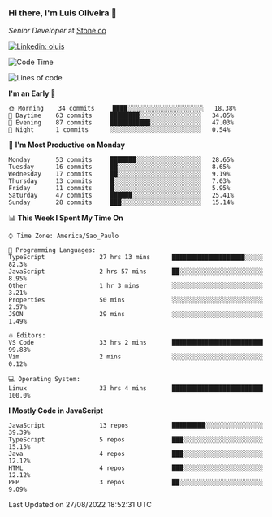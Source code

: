 ### Hi there, I'm Luis Oliveira 👋
*Senior Developer* at [Stone co](https://www.stone.com.br)  

[![Linkedin: oluis](https://img.shields.io/badge/-ooluis-blue?style=flat-square&logo=Linkedin&logoColor=white&link=https://www.linkedin.com/in/ooluis)](https://www.linkedin.com/in/ooluis/)

<!--START_SECTION:waka-->
![Code Time](http://img.shields.io/badge/Code%20Time-2%2C315%20hrs%2014%20mins-blue)

![Lines of code](https://img.shields.io/badge/From%20Hello%20World%20I%27ve%20Written-239%20Thousand%20lines%20of%20code-blue)

**I'm an Early 🐤** 

```text
🌞 Morning    34 commits     ████░░░░░░░░░░░░░░░░░░░░░   18.38% 
🌆 Daytime    63 commits     ████████░░░░░░░░░░░░░░░░░   34.05% 
🌃 Evening    87 commits     ███████████░░░░░░░░░░░░░░   47.03% 
🌙 Night      1 commits      ░░░░░░░░░░░░░░░░░░░░░░░░░   0.54%

```
📅 **I'm Most Productive on Monday** 

```text
Monday       53 commits     ███████░░░░░░░░░░░░░░░░░░   28.65% 
Tuesday      16 commits     ██░░░░░░░░░░░░░░░░░░░░░░░   8.65% 
Wednesday    17 commits     ██░░░░░░░░░░░░░░░░░░░░░░░   9.19% 
Thursday     13 commits     █░░░░░░░░░░░░░░░░░░░░░░░░   7.03% 
Friday       11 commits     █░░░░░░░░░░░░░░░░░░░░░░░░   5.95% 
Saturday     47 commits     ██████░░░░░░░░░░░░░░░░░░░   25.41% 
Sunday       28 commits     ███░░░░░░░░░░░░░░░░░░░░░░   15.14%

```


📊 **This Week I Spent My Time On** 

```text
⌚︎ Time Zone: America/Sao_Paulo

💬 Programming Languages: 
TypeScript               27 hrs 13 mins      ████████████████████░░░░░   82.3% 
JavaScript               2 hrs 57 mins       ██░░░░░░░░░░░░░░░░░░░░░░░   8.95% 
Other                    1 hr 3 mins         ░░░░░░░░░░░░░░░░░░░░░░░░░   3.21% 
Properties               50 mins             ░░░░░░░░░░░░░░░░░░░░░░░░░   2.57% 
JSON                     29 mins             ░░░░░░░░░░░░░░░░░░░░░░░░░   1.49%

🔥 Editors: 
VS Code                  33 hrs 2 mins       █████████████████████████   99.88% 
Vim                      2 mins              ░░░░░░░░░░░░░░░░░░░░░░░░░   0.12%

💻 Operating System: 
Linux                    33 hrs 4 mins       █████████████████████████   100.0%

```

**I Mostly Code in JavaScript** 

```text
JavaScript               13 repos            █████████░░░░░░░░░░░░░░░░   39.39% 
TypeScript               5 repos             ███░░░░░░░░░░░░░░░░░░░░░░   15.15% 
Java                     4 repos             ███░░░░░░░░░░░░░░░░░░░░░░   12.12% 
HTML                     4 repos             ███░░░░░░░░░░░░░░░░░░░░░░   12.12% 
PHP                      3 repos             ██░░░░░░░░░░░░░░░░░░░░░░░   9.09%

```



 Last Updated on 27/08/2022 18:52:31 UTC
<!--END_SECTION:waka-->
